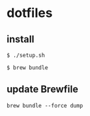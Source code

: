 # dotfiles

## install

```
$ ./setup.sh
```
```
$ brew bundle
```

## update Brewfile

```
brew bundle --force dump
```
